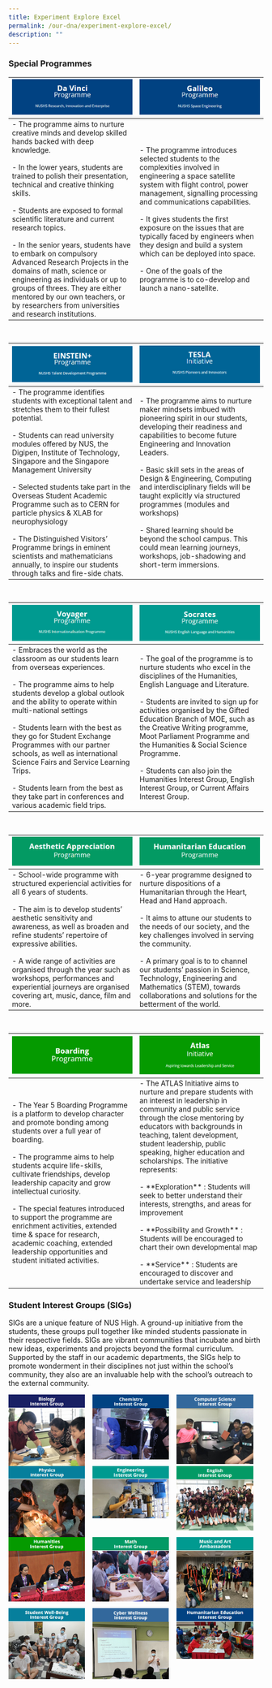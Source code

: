 ```yaml
---
title: Experiment Explore Excel
permalink: /our-dna/experiment-explore-excel/
description: ""
---
```

### **Special Programmes**

<table>
	<thead>
		<tr>
			<th style="width:50%">
				<img src="/images/specialprogramme1.jpg">
			</th>
			<th style="width:50">
				<img src="/images/specialprogramme2.jpg">
			</th>
		</tr>
	</thead>
	<tbody>
		<tr>
			<td>
				- The programme aims to nurture creative minds and develop skilled hands backed with deep knowledge.<br><br>- In the lower years, students are trained to polish their presentation, technical and creative thinking skills.<br><br>- Students are exposed to formal scientific literature and current research topics.<br><br>- In the senior years, students have to embark on compulsory Advanced Research Projects in the domains of math, science or engineering as individuals or up to groups of threes. They are either mentored by our own teachers, or by researchers from universities and research institutions.
			</td>
			<td>
				- The programme introduces selected students to the complexities involved in engineering a space satellite system with flight control, power management, signalling processing and communications capabilities.<br><br>- It gives students the first exposure on the issues that are typically faced by engineers when they design and build a system which can be deployed into space.<br><br>- One of the goals of the programme is to co-develop and launch a nano-satellite.
			</td>
		</tr>
	</tbody>
</table>

<br> 

<table>
	<thead>
		<tr>
			<th style="width:50%">
				<img src="/images/specialprogramme3.jpg">
			</th>
			<th style="width:50">
				<img src="/images/specialprogramme4.jpg">
			</th>
		</tr>
	</thead>
	<tbody>
		<tr>
			<td>
				- The programme identifies students with exceptional talent and stretches them to their fullest potential.<br><br>- Students can read university modules offered by NUS, the Digipen, Institute of Technology, Singapore and the Singapore Management University<br><br>- Selected students take part in the Overseas Student Academic Programme such as to CERN for particle physics &amp; XLAB for neurophysiology<br><br>- The Distinguished Visitors’ Programme brings in eminent scientists and mathematicians annually, to inspire our students through talks and fire-side chats.
			</td>
			<td>
				- The programme aims to nurture maker mindsets imbued with pioneering spirit in our students, developing their readiness and capabilities to become future Engineering and Innovation Leaders.<br><br>- Basic skill sets in the areas of Design &amp; Engineering, Computing and interdisciplinary fields will be taught explicitly via structured programmes (modules and workshops)<br><br>- Shared learning should be beyond the school campus. This could mean learning journeys, workshops, job-shadowing and short-term immersions.
			</td>
		</tr>
	</tbody>
</table>

<br> 

<table>
	<thead>
		<tr>
			<th style="width:50%">
				<img src="/images/specialprogramme5.jpg">
			</th>
			<th style="width:50">
				<img src="/images/specialprogramme6.jpg">
			</th>
		</tr>
	</thead>
	<tbody>
		<tr>
			<td>
				- Embraces the world as the classroom as our students learn from overseas experiences.<br><br>- The programme aims to help students develop a global outlook and the ability to operate within multi-national settings<br><br>- Students learn with the best as they go for Student Exchange Programmes with our partner schools, as well as international Science Fairs and Service Learning Trips.<br><br>- Students learn from the best as they take part in conferences and various academic field trips.
			</td>
			<td>
				- The goal of the programme is to nurture students who excel in the disciplines of the Humanities, English Language and Literature.<br><br>- Students are invited to sign up for activities organised by the Gifted Education Branch of MOE, such as the Creative Writing programme, Moot Parliament Programme and the Humanities &amp; Social Science Programme.<br><br>- Students can also join the Humanities Interest Group, English Interest Group, or Current Affairs Interest Group.
			</td>
		</tr>
	</tbody>
</table>

<br> 

<table>
	<thead>
		<tr>
			<th style="width:50%">
				<img src="/images/specialprogramme7.jpg">
			</th>
			<th style="width:50">
				<img src="/images/specialprogramme8.jpg">
			</th>
		</tr>
	</thead>
	<tbody>
		<tr>
			<td>
				- School-wide programme with structured experiencial activities for all 6 years of students.<br><br>- The aim is to develop students’ aesthetic sensitivity and awareness, as well as broaden and refine students’ repertoire of expressive abilities.<br><br>- A wide range of activities are organised through the year such as workshops, performances and experiential journeys are organised covering art, music, dance, film and more.
			</td>
			<td>
				 - 6-year programme designed to nurture dispositions of a Humanitarian through the Heart, Head and Hand approach.<br><br>- It aims to attune our students to the needs of our society, and the key challenges involved in serving the community.<br><br>- A primary goal is to to channel our students’ passion in Science, Technology, Engineering and Mathematics (STEM), towards collaborations and solutions for the betterment of the world. 
			</td>
		</tr>
	</tbody>
</table>

<br> 

<table>
	<thead>
		<tr>
			<th style="width:50%">
				<img src="/images/specialprogramme9.jpg">
			</th>
			<th style="width:50">
				<img src="/images/specialprogramme10.jpg">
			</th>
		</tr>
	</thead>
	<tbody>
		<tr>
			<td>
				- The Year 5 Boarding Programme is a platform to develop character and promote bonding among students over a full year of boarding.<br><br>- The programme aims to help students acquire life-skills, cultivate friendships, develop leadership capacity and grow intellectual curiosity.<br><br>- The special features introduced to support the programme are enrichment activities, extended time &amp; space for research, academic coaching, extended leadership opportunities and student initiated activities.
			</td>
			<td>
				 - The ATLAS Initiative aims to nurture and prepare students with an interest in leadership in community and public service through the close mentoring by educators with backgrounds in teaching, talent development, student leadership, public speaking, higher education and scholarships. The initiative represents:<br><br>- **Exploration** : Students will seek to better understand their interests, strengths, and areas for improvement<br><br>- **Possibility and Growth** : Students will be encouraged to chart their own developmental map<br><br>- **Service** : Students are encouraged to discover and undertake service and leadership
			</td>
		</tr>
	</tbody>
</table>



### **Student Interest Groups (SIGs)**

SIGs are a unique feature of NUS High. A ground-up initiative from the students, these groups pull together like minded students passionate in their respective fields. SIGs are vibrant communities that incubate and birth new ideas, experiments and projects beyond the formal curriculum. Supported by the staff in our academic departments, the SIGs help to promote wonderment in their disciplines not just within the school’s community, they also are an invaluable help with the school’s outreach to the external community.

<img src="/images/sigheading1.jpg" style="width:30%;margin-right:15px;" align="left">
<img src="/images/sigheading2.jpg" style="width:30%;margin-right:15px;" align="left">
<img src="/images/sigheading3.jpg" style="width:30%;margin-right:15px;" align="left">

<br clear="left">

<img src="/images/sig1.jpg" style="width:30%;margin-right:15px;" align="left">
<img src="/images/sig2.jpg" style="width:30%;margin-right:15px;" align="left">
<img src="/images/sig3.jpg" style="width:30%;margin-right:15px;" align="left">

<br clear="left">

<img src="/images/sigheading4.jpg" style="width:30%;margin-right:15px;" align="left">
<img src="/images/sigheading5.jpg" style="width:30%;margin-right:15px;" align="left">
<img src="/images/sigheading6.jpg" style="width:30%;margin-right:15px;" align="left">

<br clear="left">

<img src="/images/sig4.jpg" style="width:30%;margin-right:15px;" align="left">
<img src="/images/sig5.jpg" style="width:30%;margin-right:15px;" align="left">
<img src="/images/sig6.jpg" style="width:30%;margin-right:15px;" align="left">

<br clear="left">

<img src="/images/sigheading7.jpg" style="width:30%;margin-right:15px;" align="left">
<img src="/images/sigheading8.jpg" style="width:30%;margin-right:15px;" align="left">
<img src="/images/sigheading9.jpg" style="width:30%;margin-right:15px;" align="left">

<br clear="left">

<img src="/images/sig7.jpg" style="width:30%;margin-right:15px;" align="left">
<img src="/images/sig8.jpg" style="width:30%;margin-right:15px;" align="left">
<img src="/images/sig9.jpg" style="width:30%;margin-right:15px;" align="left">

<br clear="left">

<img src="/images/sigheading10.jpg" style="width:30%;margin-right:15px;" align="left">
<img src="/images/sigheading11.jpg" style="width:30%;margin-right:15px;" align="left">
<img src="/images/sigheading12.jpg" style="width:30%;margin-right:15px;" align="left">

<br clear="left">

<img src="/images/sig10.jpg" style="width:30%;margin-right:15px;" align="left">
<img src="/images/sig11.jpg" style="width:30%;margin-right:15px;" align="left">
<img src="/images/sig12.jpg" style="width:30%;margin-right:15px;" align="left">

<br clear="left">